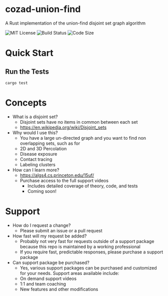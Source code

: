 # cozad-union-find
A Rust implementation of the union-find disjoint set graph algorithm

![MIT License](https://img.shields.io/github/license/ccozad/cozad-union-find) ![Build Status](https://img.shields.io/github/workflow/status/ccozad/cozad-union-find/Build) ![Code Size](https://img.shields.io/github/languages/code-size/ccozad/cozad-union-find)

# Quick Start

## Run the Tests

```
cargo test
```

# Concepts
 - What is a disjoint set?
   - Disjoint sets have no items in common between each set
   - https://en.wikipedia.org/wiki/Disjoint_sets
 - Why would I use this?
   - You have a large un-directed graph and you want to find non overlapping sets, such as for
   - 2D and 3D Percolation
   - Disease exposure
   - Contact tracing
   - Labeling clusters
 - How can I learn more?
   - https://algs4.cs.princeton.edu/15uf/
   - Purchase access to the full support videos
     - Includes detailed coverage of theory, code, and tests
     - Coming soon!

# Support
 - How do I request a change?
   - Please submit an issue or a pull request
 - How fast will my request be added?
   - Probably not very fast for requests outside of a support package because this repo is maintained by a working professional
   - If you require fast, predictable responses, please purchase a support package
 - Can support package be purchased?
   - Yes, various support packages can be purchased and customized for your needs. Support areas available include:
   - On demand support videos
   - 1:1 and team coaching
   - New features and other modifications
